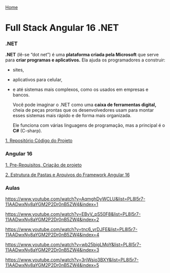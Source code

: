 <div> 
<p><a href="https://github.com/JosiTubaroski/Development/blob/main/README.md">Home</a></p>
</div> 

# Full Stack Angular 16 .NET


### .NET

<b>.NET</b> (lê-se “dot net”) é uma <b>plataforma criada pela Microsoft</b> que serve para <b>criar programas e aplicativos.</b> Ela ajuda os programadores a construir:

- sites,
- aplicativos para celular,
- e até sistemas mais complexos, como os usados em empresas e bancos.

  Você pode imaginar o .NET como uma <b>caixa de ferramentas digital,</b> cheia de peças prontas que os desenvolvedores usam para montar esses sistemas mais rápido e de forma mais organizada.

  Ele funciona com várias linguagens de programação, mas a principal é o <b>C#</b> (C-sharp).

<div> 
<p><a href="https://github.com/JosiTubaroski/WebAPI_Aula_Funcionarios">1. Repositório Código do Projeto</a></p>
</div> 

### Angular 16

<div> 
<p><a href="https://github.com/JosiTubaroski/Anglular16/blob/main/README.md">1. Pre-Requisitos, Criação de projeto</a></p>
</div> 

<div> 
<p><a href="https://github.com/JosiTubaroski/Angular16_Estrutura_Pastas_Arquivos/blob/main/README.md">2. Estrutura de Pastas e Arquivos do Framework Angular 16</a></p>
</div> 

### Aulas

https://www.youtube.com/watch?v=AqmghDyWCLU&list=PL8l5r7-11AADwxNy8aYGM2P2Dr0nB5ZW4&index=1

https://www.youtube.com/watch?v=EBvV_pS50F8&list=PL8l5r7-11AADwxNy8aYGM2P2Dr0nB5ZW4&index=2

https://www.youtube.com/watch?v=tnc6_yrDJFE&list=PL8l5r7-11AADwxNy8aYGM2P2Dr0nB5ZW4&index=4

https://www.youtube.com/watch?v=wb25bigLMpY&list=PL8l5r7-11AADwxNy8aYGM2P2Dr0nB5ZW4&index=3

https://www.youtube.com/watch?v=3rjWsio3BXY&list=PL8l5r7-11AADwxNy8aYGM2P2Dr0nB5ZW4&index=5

